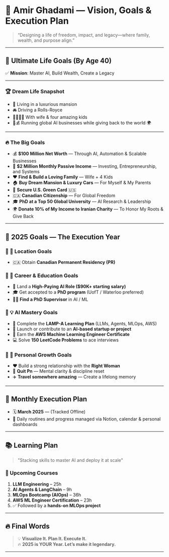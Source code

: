 # 🌟 Amir Ghadami — Vision, Goals & Execution Plan

> “Designing a life of freedom, impact, and legacy—where family, wealth, and purpose align.”

---

## 🎯 Ultimate Life Goals (By Age 40)

✅ **Mission**: Master AI, Build Wealth, Create a Legacy

---

### 🏆 Dream Life Snapshot

- 🏡 Living in a luxurious mansion
- 🚘 Driving a Rolls-Royce
- 👨‍👩‍👧‍👦 With wife & four amazing kids
- 🤖💰 Running global AI businesses while giving back to the world 🌍

---

### 🔥 The Big Goals

- 💰 **$100 Million Net Worth** — Through AI, Automation & Scalable Businesses  
- 💸 **$2 Million Monthly Passive Income** — Investing, Entrepreneurship, and Systems  
- ❤️ **Find & Build a Loving Family** — Wife + 4 Kids  
- 🏠 **Buy Dream Mansion & Luxury Cars** — For Myself & My Parents  
- 🛂 **Secure U.S. Green Card** 🇺🇸  
- 🇨🇦 **Canadian Citizenship** — For Global Freedom  
- 🎓 **PhD at a Top 50 Global University** — AI Research & Leadership  
- 🌍 **Donate 10% of My Income to Iranian Charity** — To Honor My Roots & Give Back

---

## 🚀 2025 Goals — The Execution Year

### 🔹 📍 Location Goals

- 🇨🇦 Obtain **Canadian Permanent Residency (PR)**

### 🔹 💼 Career & Education Goals

- 🧠 Land a **High-Paying AI Role ($90K+ starting salary)**  
- 🎓 Get accepted to a **PhD program** (UofT / Waterloo preferred)  
- 🧑‍🏫 **Find a PhD Supervisor** in AI / ML  

### 🔹 💡 AI Mastery Goals

- 🧩 Complete the **LAMP-A Learning Plan** (LLMs, Agents, MLOps, AWS)
- 🚀 Launch or contribute to an **AI-based startup or project**
- 🏅 Earn the **AWS Machine Learning Engineer Certificate**
- 💻 Solve **150 LeetCode Problems** to ace interviews

### 🔹 💖 Personal Growth Goals

- ❤️ Build a strong relationship with the **Right Woman**
- 🧠 **Quit Pn** — Mental clarity & discipline reset
- ✈️ **Travel somewhere amazing** — Create a lifelong memory

---

## 📆 Monthly Execution Plan

- 🗓️ **March 2025** — (Tracked Offline)
- 🧠 Daily routines and progress managed via Notion, calendar & personal dashboards

---

## 📚 Learning Plan

> "Stacking skills to master AI and deploy it at scale"

### 🔹 Upcoming Courses

1. **LLM Engineering** – 25h  
2. **AI Agents & LangChain** – 9h  
3. **MLOps Bootcamp (AIOps)** – 36h  
4. **AWS ML Engineer Certification** – 23h  
5. ✅ Followed by a **hands-on MLOps project**

---

## 🔥 Final Words

> 💡 **Visualize It. Plan It. Execute It.**  
> 🔥 **2025 is YOUR Year. Let’s make it legendary.**

---
